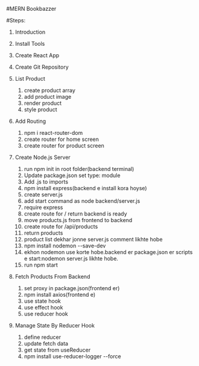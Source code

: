 #MERN Bookbazzer

#Steps:

1. Introduction
2. Install Tools
3. Create React App
4. Create Git Repository
5. List Product

   1. create product array
   2. add product image
   3. render product
   4. style product

6. Add Routing

   1. npm i react-router-dom
   2. create router for home screen
   3. create router for product screen

7. Create Node.js Server

   1. run npm init in root folder(backend terminal)
   2. Update package.json set type: module
   3. Add .js to imports
   4. npm install express(backend e install kora hoyse)
   5. create server.js
   6. add start command as node backend/server.js
   7. require express
   8. create route for / return backend is ready
   9. move products.js from frontend to backend
   10. create route for /api/products
   11. return products
   12. product list dekhar jonne server.js comment likhte hobe
   <!-- backend kichu change korle seta start korar jonne bar bar server stop kore abr start korte hoy.
      ei shomossa somadhaner jonne nodemon install korte hobe
   -->
   13. npm install nodemon --save-dev
   <!--ekhane (-den) use kora hoyse karon nodemon just development er jonne use kora hobe.
   development er pore r use kora hobe na -->
   14. ekhon nodemon use korte hobe.backend er package.json er scripts e start:nodemon server.js likhte hobe.
   15. run npm start

8. Fetch Products From Backend
   <!-- proxy use er maddome backend theke data frontend e ana hobe.
   ekhane proxy dia 3000 port er modde amader backend er 5000 port er dsata run korano hobe. -->

   1. set proxy in package.json(frontend er)
   2. npm install axios(frontend e)
   3. use state hook
   4. use effect hook
   5. use reducer hook

9. Manage State By Reducer Hook
   <!-- useState er cheye useReducer valo tai replace kora holo -->
   <!-- jokhn complex state er kaj hobe tokhn useReducer -->
   <!-- jokhn next state depend kore previous state er upor tokhn useReducer -->

   1. define reducer
   2. update fetch data
   3. get state from useReducer
      <!-- state changes gula dekhar jonne useReducer logger use hoy -->
      <!-- logger use kore state er kaj thik vabe hocce kina debug kora jay -->
   4. npm install use-reducer-logger --force <!-- force karon react17 e eita kaj kore na-->
